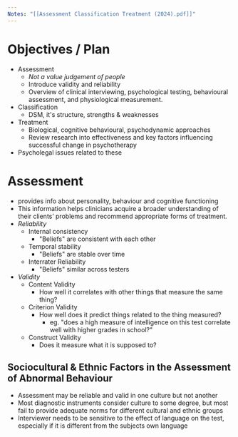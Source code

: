 ```yaml
---
Notes: "[[Assessment Classification Treatment (2024).pdf]]"
---
```

# Objectives / Plan
- Assessment
	- *Not a value judgement of people*
	- Introduce validity and reliability
	- Overview of clinical interviewing, psychological testing, behavioural assessment, and physiological measurement.
- Classification
	- DSM, it's structure, strengths & weaknesses
- Treatment
	- Biological, cognitive behavioural, psychodynamic approaches
	- Review research into effectiveness and key factors influencing successful change in psychotherapy
- Psycholegal issues related to these
# Assessment
-  provides info about personality, behaviour and cognitive functioning
- This information helps clinicians acquire a broader understanding of their clients’ problems and recommend appropriate forms of treatment.
- *Reliability*
	- Internal consistency
		- "Beliefs" are consistent with each other
	- Temporal stability
		- "Beliefs" are stable over time
	- Interrater Reliability
		- "Beliefs" similar across testers
- *Validity*
	- Content Validity
		- How well it correlates with other things that measure the same thing?
	- Criterion Validity
		- How well does it predict things related to the thing measured?
			- eg. "does a high measure of intelligence on this test correlate well with higher grades in school?"
	- Construct Validity
		- Does it measure what it is supposed to?
## Sociocultural & Ethnic Factors in the Assessment of Abnormal Behaviour
- Assessment may be reliable and valid in one culture but not another
- Most diagnostic instruments consider culture to some degree, but most fail to provide adequate norms for different cultural and ethnic groups
- Interviewer needs to be sensitive to the effect of language on the test, especially if it is different from the subjects own language
